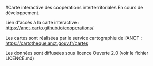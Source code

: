 #Carte interactive des coopérations interterritoriales
En cours de développement
	
Lien d'accès à la carte interactive :	
https://anct-carto.github.io/cooperations/

Les cartes sont réalisées par le service cartographie de l'ANCT :
https://cartotheque.anct.gouv.fr/cartes

Les données sont diffusées sous licence Ouverte 2.0 (voir le fichier LICENCE.md)	
	
